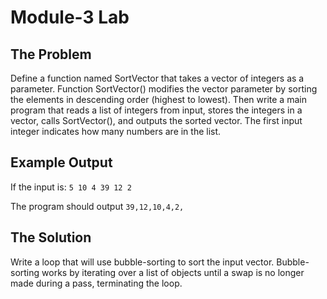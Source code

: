 # Module-3 Lab

## The Problem
Define a function named SortVector that takes a vector of integers as a parameter. Function SortVector() modifies the vector parameter by sorting the elements in descending order (highest to lowest). Then write a main program that reads a list of integers from input, stores the integers in a vector, calls SortVector(), and outputs the sorted vector. The first input integer indicates how many numbers are in the list.

## Example Output
If the input is: 
```5 10 4 39 12 2```



The program should output
```39,12,10,4,2,```

## The Solution
Write a loop that will use bubble-sorting to sort the input vector. Bubble-sorting works by iterating over a list of objects until a swap is no longer made during a pass, terminating the loop.